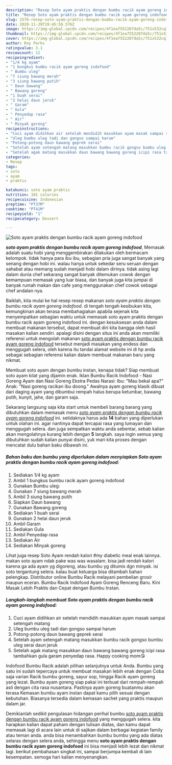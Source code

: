 ```yaml
---
description: "Resep Soto ayam praktis dengan bumbu racik ayam goreng indofood Lezat"
title: "Resep Soto ayam praktis dengan bumbu racik ayam goreng indofood Lezat"
slug: 1576-resep-soto-ayam-praktis-dengan-bumbu-racik-ayam-goreng-indofood-lezat
date: 2020-11-29T19:45:59.576Z
image: https://img-global.cpcdn.com/recipes/4f1ea7552207da5c/751x532cq70/soto-ayam-praktis-dengan-bumbu-racik-ayam-goreng-indofood-foto-resep-utama.jpg
thumbnail: https://img-global.cpcdn.com/recipes/4f1ea7552207da5c/751x532cq70/soto-ayam-praktis-dengan-bumbu-racik-ayam-goreng-indofood-foto-resep-utama.jpg
cover: https://img-global.cpcdn.com/recipes/4f1ea7552207da5c/751x532cq70/soto-ayam-praktis-dengan-bumbu-racik-ayam-goreng-indofood-foto-resep-utama.jpg
author: Roy Parks
ratingvalue: 3.1
reviewcount: 12
recipeingredient:
- "1/4 kg ayam"
- "1 bungkus bumbu racik ayam goreng indofood"
- " Bumbu uleg"
- "7 siung bawang merah"
- "3 siung bawang putih"
- " Daun bawang"
- " Bawang goreng"
- "1 buah serai"
- "2 helai daun jeruk"
- " Garam"
- " Gula"
- " Penyedap rasa"
- " Air"
- " Minyak goreng"
recipeinstructions:
- "Cuci ayam didihkan air setelah mendidih masukkan ayam masak sampai setengah matang"
- "Uleg bumbu uleg tadi dan gongso sampai harum"
- "Potong-potong daun bawang geprek serai"
- "Setelah ayam setengah matang masukkan bumbu racik gongso bumbu uleg serai daun jeruk"
- "Setelah agak matang masukkan daun bawang bawang goreng icipi rasa tambahkan gula garam penyedap rasa. Happy cooking mom😘"
categories:
- Resep
tags:
- soto
- ayam
- praktis

katakunci: soto ayam praktis 
nutrition: 101 calories
recipecuisine: Indonesian
preptime: "PT37M"
cooktime: "PT41M"
recipeyield: "1"
recipecategory: Dessert

---
```



![Soto ayam praktis dengan bumbu racik ayam goreng indofood](https://img-global.cpcdn.com/recipes/4f1ea7552207da5c/751x532cq70/soto-ayam-praktis-dengan-bumbu-racik-ayam-goreng-indofood-foto-resep-utama.jpg)

<b><i>soto ayam praktis dengan bumbu racik ayam goreng indofood</i></b>, Memasak adalah suatu hobi yang menggembirakan dilakukan oleh bermacam kelompok. tidak hanya para ibu ibu, sebagian pria juga sangat banyak yang senang dengan hobi ini. walau hanya untuk sekedar seru seruan dengan sahabat atau memang sudah menjadi hobi dalam dirinya. tidak asing lagi dalam dunia chef sekarang sangat banyak ditemukan cowok dengan kemampuan memasak yang luar biasa, dan banyak juga kita jumpai di banyak rumah makan dan cafe yang menggunakan chef cowok sebagai chef andalan nya.

Baiklah, kita mulai ke hal resep resep makanan <i>soto ayam praktis dengan bumbu racik ayam goreng indofood</i>. di tengah tengah kesibukan kita, kemungkinan akan terasa membahagiakan apabila sejenak kita menyempatkan sebagian waktu untuk memasak soto ayam praktis dengan bumbu racik ayam goreng indofood ini. dengan kesuksesan anda dalam membuat makanan tersebut, dapat membuat diri kita bangga oleh hasil masakan kalian sendiri. apalagi disini dengan situs ini anda akan memiliki referensi untuk mengolah makanan <u>soto ayam praktis dengan bumbu racik ayam goreng indofood</u> tersebut menjadi masakan yang endess dan menggugah selera, oleh karena itu tandai alamat website ini di hp anda sebagai sebagian referensi kalian dalam membuat makanan baru yang nikmat.

Membuat soto ayam dengan bumbu instan, kenapa tidak? Siap membuat soto ayam kilat yang dijamin enak. Iklan Bumbu Racik Indofood - Nasi Goreng Ayam dan Nasi Goreng Ekstra Pedas Narasi: Ibu: &#34;Mau bekal apa?&#34; Anak: &#34;Nasi goreng racikan ibu doong.&#34; Awalnya ayam goreng klasik dibuat dari daging ayam yang dibumbui rempah halus berupa ketumbar, bawang putih, kunyit, jahe, dan garam saja.


Sekarang langsung saja kita start untuk membeli barang barang yang dibutuhkan dalam memasak menu <u><i>soto ayam praktis dengan bumbu racik ayam goreng indofood</i></u> ini. setidaknya harus ada <b>14</b> bahan yang diperlukan untuk olahan ini. agar nantinya dapat tercapai rasa yang lumayan dan menggugah selera. dan juga sempatkan waktu anda sebentar, sebab kalian akan mengolahnya kurang lebih dengan <b>5</b> langkah. saya ingin semua yang dibutuhkan sudah kalian punyai disini, yuk mari kita proses dengan mencatat dulu bahan baku dibawah ini.

<!--inarticleads1-->

##### Bahan baku dan bumbu yang diperlukan dalam menyiapkan Soto ayam praktis dengan bumbu racik ayam goreng indofood:

1. Sediakan 1/4 kg ayam
1. Ambil 1 bungkus bumbu racik ayam goreng indofood
1. Gunakan  Bumbu uleg:
1. Gunakan 7 siung bawang merah
1. Ambil 3 siung bawang putih
1. Siapkan  Daun bawang
1. Gunakan  Bawang goreng
1. Sediakan 1 buah serai
1. Gunakan 2 helai daun jeruk
1. Ambil  Garam
1. Sediakan  Gula
1. Ambil  Penyedap rasa
1. Sediakan  Air
1. Sediakan  Minyak goreng


Lihat juga resep Soto Ayam rendah kalori #my diabetic meal enak lainnya. makan soto ayam ndak pake was was wasalam. bisa jadi rendah kalori karena ga ada ayam yg digoreng, atau bumbu yg ditumis dgn minyak. isi soto tergantung selera. kalau buat keluarga bisa ditambah bahan pelengkap. Distributor online Bumbu Racik melayani pembelian grosir maupun eceran. Bumbu Racik Indofood Ayam Goreng Renceng Baru. Kini Masak Lebih Praktis dan Cepat dengan Bumbu Instan. 

<!--inarticleads2-->

##### Langkah-langkah membuat Soto ayam praktis dengan bumbu racik ayam goreng indofood:

1. Cuci ayam didihkan air setelah mendidih masukkan ayam masak sampai setengah matang
1. Uleg bumbu uleg tadi dan gongso sampai harum
1. Potong-potong daun bawang geprek serai
1. Setelah ayam setengah matang masukkan bumbu racik gongso bumbu uleg serai daun jeruk
1. Setelah agak matang masukkan daun bawang bawang goreng icipi rasa tambahkan gula garam penyedap rasa. Happy cooking mom😘


Indofood Bumbu Racik adalah pilihan selanjutnya untuk Anda. Bumbu yang satu ini sudah tepercaya untuk membuat masakan lebih enak dengan Coba saja varian Racik bumbu goreng, sayur sop, hingga Racik ayam goreng yang lezat. Bumbu ayam goreng siap pakai ini terbuat dari rempah-rempah asli dengan cita rasa nusantara. Pastinya ayam goreng buatanmu akan terasa Kemasan bumbu ayam instan dapat kamu pilih sesuai dengan kebutuhan. Biasanya tersedia dalam kemasan sachet yang praktis maupun dalam jar. 

Demikianlah sedikit pengulasan hidangan perihal bumbu <u>soto ayam praktis dengan bumbu racik ayam goreng indofood</u> yang menggugah selera. kita harapkan kalian dapat paham dengan tulisan diatas, dan kamu dapat memasak lagi di acara lain untuk di sajikan dalam berbagai kegiatan family atau teman anda. anda bisa menambahkan bumbu bumbu yang ada diatas selaras dengan selera anda, sehingga menu <b>soto ayam praktis dengan bumbu racik ayam goreng indofood</b> ini bisa menjadi lebih lezat dan nikmat lagi. berikut pembahasan singkat ini, sampai berjumpa kembali di lain kesempatan. semoga hari kalian menyenangkan.
